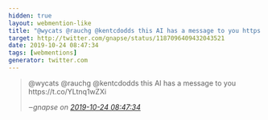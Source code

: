 ```yaml
---
hidden: true
layout: webmention-like
title: "@wycats @rauchg @kentcdodds this AI has a message to you https://t.co/YLtnq1wZXi"
target: http://twitter.com/gnapse/status/1187096409432043521
date: 2019-10-24 08:47:34
tags: [webmentions]
generator: twitter.com
---
```




<blockquote class="external-citation">
  <p>
    @wycats @rauchg @kentcdodds this AI has a message to you https://t.co/YLtnq1wZXi
  </p>
  <cite>‒<span class="p-author p-name">gnapse</span>
    on
    <a href="http://twitter.com/gnapse/status/1187096409432043521" rel="external nofollow" target="_blank">2019-10-24 08:47:34</a>
  </cite>
</blockquote>



